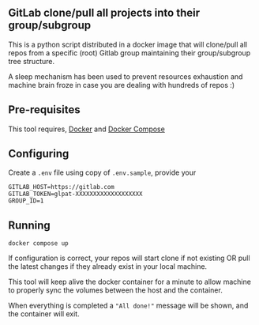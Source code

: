 GitLab clone/pull all projects into their group/subgroup
-------------

This is a python script distributed in a docker image that will clone/pull all repos from a specific (root) Gitlab group maintaining their group/subgroup tree structure.

A sleep mechanism has been used to prevent resources exhaustion and machine brain froze in case you are dealing with hundreds of repos :)

Pre-requisites
--------------

This tool requires,
[Docker](https://docker.com/) and [Docker
Compose](https://docs.docker.com/compose/) 

Configuring
----------
Create a `.env` file using copy of `.env.sample`, provide your 
```
GITLAB_HOST=https://gitlab.com
GITLAB_TOKEN=glpat-XXXXXXXXXXXXXXXXXXX
GROUP_ID=1
```

Running
---------

`docker compose up`

If configuration is correct, your repos will start clone if not existing OR pull the latest changes if they already exist in your local machine.

This tool will keep alive the docker container for a minute to allow machine to properly sync the volumes between the host and the container.

When everything is completed a `"All done!"` message will be shown, and the container will exit.